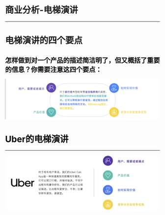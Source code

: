 # 商业分析-电梯演讲

---
# 电梯演讲的四个要点
<font color=999>怎样做到对一个产品的描述简洁明了，但又概括了重要的信息？你需要注意这四个要点：<font>
---
![alt text](/商业模式分析和需求挖掘/商业模式分析-电梯演讲图片/电梯演讲4要素.png)


# Uber的电梯演讲
---
![alt text](/商业模式分析和需求挖掘/商业模式分析-电梯演讲图片/Uber商业电梯演讲.png)

